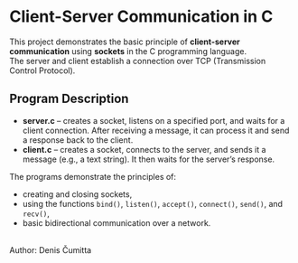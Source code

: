 # Client-Server Communication in C

This project demonstrates the basic principle of **client-server communication** using **sockets** in the C programming language.  
The server and client establish a connection over TCP (Transmission Control Protocol).

## Program Description

- **server.c** – creates a socket, listens on a specified port, and waits for a client connection. After receiving a message, it can process it and send a response back to the client.  
- **client.c** – creates a socket, connects to the server, and sends it a message (e.g., a text string). It then waits for the server’s response.

The programs demonstrate the principles of:
- creating and closing sockets,
- using the functions `bind()`, `listen()`, `accept()`, `connect()`, `send()`, and `recv()`,
- basic bidirectional communication over a network.<br><br>

Author: Denis Čumitta
